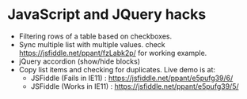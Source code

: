 # JavaScript and JQuery hacks 

+ Filtering rows of a table based on checkboxes.
+ Sync multiple list with multiple values. check https://jsfiddle.net/ppant/fzLabk2p/ for working example.
+ jQuery accordion (show/hide blocks)
+ Copy list items and checking for duplicates. Live demo is at: 
  + JSFiddle (Fails in IE11) : https://jsfiddle.net/ppant/e5pufg39/6/
  + JSFiddle (Works in IE11) : https://jsfiddle.net/ppant/e5pufg39/5/

